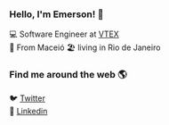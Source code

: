 ### Hello, I'm Emerson! 👋

💻 Software Engineer at [VTEX](https://github.com/vtex/) <br>
🏡 From Maceió 🏖️ living in Rio de Janeiro

### Find me around the web 🌎

🐦 [Twitter](https://twitter.com/elaurent_) <br>
💼 [Linkedin](https://www.linkedin.com/in/emersonlaurentino/) <br>
